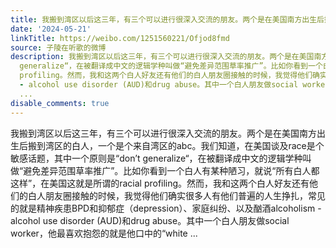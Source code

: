 ```yaml
---
title: 我搬到湾区以后这三年，有三个可以进行很深入交流的朋友。两个是在美国南方出生后搬到湾区的白人，一个是个来自湾区的abc。我们知道，在美国谈及race是个敏感话...
date: '2024-05-21'
linkTitle: https://weibo.com/1251560221/Ofjod8fmd
source: 子陵在听歌的微博
description: 我搬到湾区以后这三年，有三个可以进行很深入交流的朋友。两个是在美国南方出生后搬到湾区的白人，一个是个来自湾区的abc。我们知道，在美国谈及race是个敏感话题，其中一个原则是“don’t
  generalize“，在被翻译成中文的逻辑学种叫做“避免差异范围草率推广”。比如你看到一个白人有某种陋习，就说“所有白人都这样”，在美国这就是所谓的racial
  profiling。然而，我和这两个白人好友还有他们的白人朋友圈接触的时候，我觉得他们确实很多人有他们普遍的人生挣扎，常见的就是精神疾患BPD和抑郁症（depression）、家庭纠纷、以及酗酒alcoholism
  - alcohol use disorder (AUD)和drug abuse。其中一个白人朋友做social worker，他最喜欢抱怨的就是他口中的“white
  ...
disable_comments: true
---
```

我搬到湾区以后这三年，有三个可以进行很深入交流的朋友。两个是在美国南方出生后搬到湾区的白人，一个是个来自湾区的abc。我们知道，在美国谈及race是个敏感话题，其中一个原则是“don’t generalize“，在被翻译成中文的逻辑学种叫做“避免差异范围草率推广”。比如你看到一个白人有某种陋习，就说“所有白人都这样”，在美国这就是所谓的racial profiling。然而，我和这两个白人好友还有他们的白人朋友圈接触的时候，我觉得他们确实很多人有他们普遍的人生挣扎，常见的就是精神疾患BPD和抑郁症（depression）、家庭纠纷、以及酗酒alcoholism - alcohol use disorder (AUD)和drug abuse。其中一个白人朋友做social worker，他最喜欢抱怨的就是他口中的“white ...